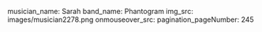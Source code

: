 musician_name: Sarah
band_name: Phantogram
img_src: images/musician2278.png
onmouseover_src: 
pagination_pageNumber: 245